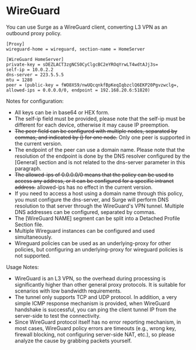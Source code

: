 # WireGuard

You can use Surge as a WireGuard client, converting L3 VPN as an outbound proxy policy.

```
[Proxy]
wireguard-home = wireguard, section-name = HomeServer

[WireGuard HomeServer]
private-key = sDEZLACT3zgNCS0CyClgcBC2eYROqYrwLT4wdtAJj3s=
self-ip = 10.0.2.2
dns-server = 223.5.5.5
mtu = 1280
peer = (public-key = fWO8XS9/nwUQcqnkfBpKeqIqbzclQ6EKP20Pgvzwclg=, allowed-ips = 0.0.0.0/0, endpoint = 192.168.20.6:51820)
```

Notes for configuration:

- All keys can be in base64 or HEX form.
- The self-ip field must be provided, please note that the self-ip must be different for each device, otherwise it may cause IP preemption.
- ~~The peer field can be configured with multiple nodes, separated by commas, and indicated by () for one node.~~ Only one peer is supported in the current version.
- The endpoint of the peer can use a domain name. Please note that the resolution of the endpoint is done by the DNS resolver configured by the [General] section and is not related to the dns-server parameter in this paragraph.
- ~~The allowed-ips of 0.0.0.0/0 means that the policy can be used to access any address, or it can be configured for a specific intranet address.~~ allowed-ips has no effect in the current version.
- If you need to access a host using a domain name through this policy, you must configure the dns-server, and Surge will perform DNS resolution to that server through the WireGuard's VPN tunnel. Multiple DNS addresses can be configured, separated by commas.
- The [WireGuard NAME] segment can be split into a Detached Profile Section file.
- Multiple Wireguard instances can be configured and used simultaneously.
- Wireguard policies can be used as an underlying-proxy for other policies, but configuring an underlying-proxy for wireguard policies is not supported.

Usage Notes:

- WireGuard is an L3 VPN, so the overhead during processing is significantly higher than other general proxy protocols. It is suitable for scenarios with low bandwidth requirements.
- The tunnel only supports TCP and UDP protocol. In addition, a very simple ICMP response mechanism is provided, when WireGuard handshake is successful, you can ping the client tunnel IP from the server-side to test the connectivity.
- Since WireGuard protocol itself has no error reporting mechanism, in most cases, WireGuard policy errors are timeouts (e.g., wrong key, firewall blocking, not configuring server-side NAT, etc.), so please analyze the cause by grabbing packets yourself.


